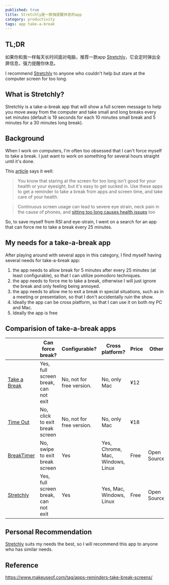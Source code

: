 ```yaml
---
published: true
title: Stretchly是一款强提醒休息的app
category: productivity
tags: app take-a-break
---
```


## TL;DR

如果你和我一样每天长时间面对电脑，推荐一款app [Stretchly](https://hovancik.net/stretchly)，它会定时弹出全屏信息，强力提醒你休息。

I recommend [Stretchly](https://hovancik.net/stretchly) to anyone who couldn't help but stare at the computer screen for too long.

## What is Stretchly?

Stretchly is a take-a-break app that will show a full screen message to help you move away from the computer and take small and long breaks every set minutes (default is 19 seconds for each 10 minutes small break and 5 minutes for a 30 minutes long break).

[](https://hovancik.net/stretchly/img/minibreak.png)

## Background

When I work on computers, I'm often too obsessed that I can't force myself to take a break. I just want to work on something for several hours straight until it's done.

This [article](https://www.makeuseof.com/tag/apps-reminders-take-break-screens/) says it well:

> You know that staring at the screen for too long isn't good for your health or your eyesight, but it's easy to get sucked in. Use these apps to get a reminder to take a break from apps and screen time, and take care of your health.

> Continuous screen usage can lead to severe eye strain, neck pain in the cause of phones, and [sitting too long causes health issues](https://www.makeuseof.com/tag/4-health-issues-sitting-long-avoid/) too

So, to save myself from RSI and eye-strain, I went on a search for an app that can force me to take a break every 25 minutes.

## My needs for a take-a-break app

After playing around with several apps in this category, I find myself having several needs for take-a-break app:

1. the app needs to allow break for 5 minutes after every 25 minutes (at least configurable), so that I can utilize pomodoro techniques.
2. the app needs to force me to take a break, otherwise I will just ignore the break and only feeling being annoyed.
3. the app needs to allow me to exit a break in special situations, such as in a meeting or presentation, so that I don't accidentally ruin the show.
4. Ideally the app can be cross platform, so that I can use it on both my PC and Mac.
5. Ideally the app is free

## Comparision of take-a-break apps

|                                                              | Can force break?                     | Configurable?             | Cross platform?                  | Price | Other       |
| ------------------------------------------------------------ | ------------------------------------ | ------------------------- | -------------------------------- | ----- | ----------- |
| [Take a Break](https://apps.apple.com/us/app/take-a-break-timer-reminder/id1457158844?mt=12) | Yes, full screen break, can not exit | No, not for free version. | No, only Mac                     | ¥12   |             |
| [Time Out](https://apps.apple.com/us/app/time-out-break-reminders/id402592703?mt=12) | No, click to exit break screen       | No, not for free version. | No, only Mac                     | ¥18   |             |
| [BreakTimer](https://breaktimer.app/)                        | No, swipe to exit break screen       | Yes                       | Yes, Chrome, Mac, Windows, Linux | Free  | Open Source |
| [Stretchly](https://hovancik.net/stretchly)                  | Yes, full screen break, can not exit | Yes                       | Yes, Mac, Windows, Linux         | Free  | Open Source |

## Personal Recommendation

[Stretchly](https://hovancik.net/stretchly) suits my needs the best, so I will recommend this app to anyone who has similar needs.

## Reference

https://www.makeuseof.com/tag/apps-reminders-take-break-screens/
